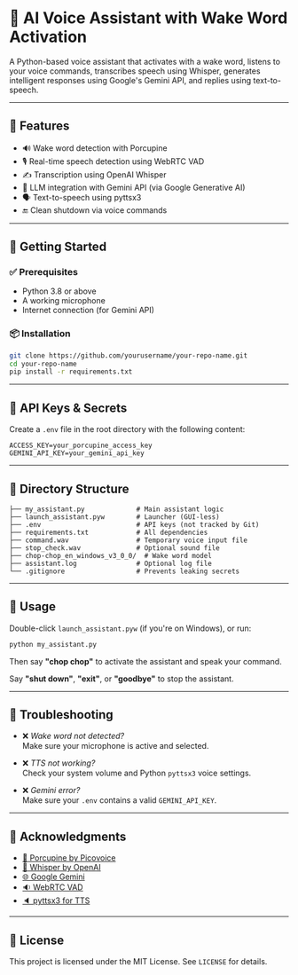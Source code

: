 
# 🧠 AI Voice Assistant with Wake Word Activation

A Python-based voice assistant that activates with a wake word, listens to your voice commands, transcribes speech using Whisper, generates intelligent responses using Google's Gemini API, and replies using text-to-speech.

---

## 🔧 Features

- 🔊 Wake word detection with Porcupine
- 🎙️ Real-time speech detection using WebRTC VAD
- ✍️ Transcription using OpenAI Whisper
- 🤖 LLM integration with Gemini API (via Google Generative AI)
- 🗣️ Text-to-speech using pyttsx3
- 🔚 Clean shutdown via voice commands

---

## 🚀 Getting Started

### ✅ Prerequisites

- Python 3.8 or above
- A working microphone
- Internet connection (for Gemini API)

### 📦 Installation

```bash
git clone https://github.com/yourusername/your-repo-name.git
cd your-repo-name
pip install -r requirements.txt
```

---

## 🔐 API Keys & Secrets

Create a `.env` file in the root directory with the following content:

```
ACCESS_KEY=your_porcupine_access_key
GEMINI_API_KEY=your_gemini_api_key
```


---

## 📁 Directory Structure

```
├── my_assistant.py             # Main assistant logic
├── launch_assistant.pyw        # Launcher (GUI-less)
├── .env                        # API keys (not tracked by Git)
├── requirements.txt            # All dependencies
├── command.wav                 # Temporary voice input file
├── stop_check.wav              # Optional sound file
├── chop-chop_en_windows_v3_0_0/  # Wake word model
├── assistant.log               # Optional log file
└── .gitignore                  # Prevents leaking secrets
```

---

## 🧪 Usage

Double-click `launch_assistant.pyw` (if you're on Windows), or run:

```bash
python my_assistant.py
```

Then say **"chop chop"** to activate the assistant and speak your command.

Say **"shut down"**, **"exit"**, or **"goodbye"** to stop the assistant.

---

## 🐞 Troubleshooting

- ❌ *Wake word not detected?*  
  Make sure your microphone is active and selected.

- ❌ *TTS not working?*  
  Check your system volume and Python `pyttsx3` voice settings.

- ❌ *Gemini error?*  
  Make sure your `.env` contains a valid `GEMINI_API_KEY`.

---

## 🙌 Acknowledgments

- [🐍 Porcupine by Picovoice](https://picovoice.ai/)
- [🧠 Whisper by OpenAI](https://github.com/openai/whisper)
- [🌐 Google Gemini](https://ai.google.dev/)
- [🔉 WebRTC VAD](https://github.com/wiseman/py-webrtcvad)
- [🔈 pyttsx3 for TTS](https://pyttsx3.readthedocs.io/en/latest/)

---

## 📃 License

This project is licensed under the MIT License. See `LICENSE` for details.
```

